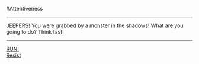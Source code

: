 #Attentiveness

---

JEEPERS! You were grabbed by a monster in the shadows! What are you going to do? Think fast!

---
[RUN!](run.md)  
[Resist](resist.md)